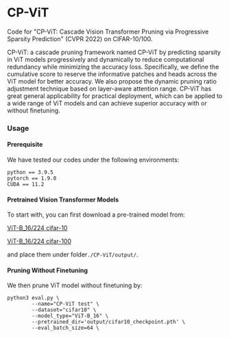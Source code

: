# CP-ViT
Code for "CP-ViT: Cascade Vision Transformer Pruning via Progressive Sparsity Prediction" (CVPR 2022) on CIFAR-10/100.

CP-ViT: a cascade pruning framework named CP-ViT by predicting sparsity in ViT models progressively and dynamically to reduce computational redundancy while minimizing the accuracy loss. Specifically, we define the cumulative score to reserve the informative patches and heads across the ViT model for better accuracy. We also propose the dynamic pruning ratio adjustment technique based on layer-aware attention range. CP-ViT has great general applicability for practical deployment, which can be applied to a wide range of ViT models and can achieve superior accuracy with or without finetuning.

### Usage
#### Prerequisite
We have tested our codes under the following environments:
```
python == 3.9.5
pytorch == 1.9.0
CUDA == 11.2
```
#### Pretrained Vision Transformer Models
To start with, you can first download a pre-trained model from:

[ViT-B_16/224 cifar-10](https://pan.baidu.com/s/1NN4k05BWpUw2tHuqjDjY8g)

[ViT-B_16/224 cifar-100](https://pan.baidu.com/s/1XVY62ik2pptQvqspnIxmuA)

and place them under folder```./CP-ViT/output/```.
#### Pruning Without Finetuning
We then prune ViT model without finetuning by:
```
python3 eval.py \
        --name="CP-ViT test" \
        --dataset="cifar10" \
        --model_type="ViT-B_16" \
        --pretrained_dir='output/cifar10_checkpoint.pth' \
        --eval_batch_size=64 \
```
